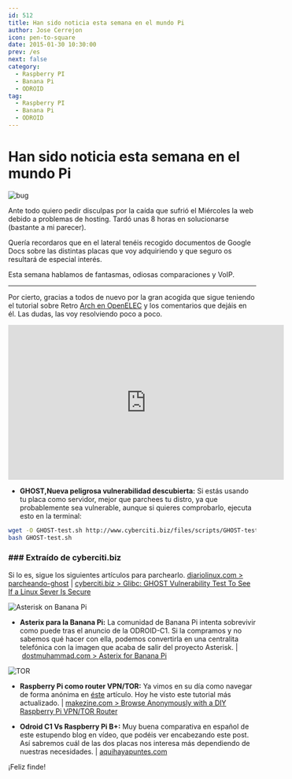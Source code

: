 ```yaml
---
id: 512
title: Han sido noticia esta semana en el mundo Pi
author: Jose Cerrejon
icon: pen-to-square
date: 2015-01-30 10:30:00
prev: /es
next: false
category:
  - Raspberry PI
  - Banana Pi
  - ODROID
tag:
  - Raspberry PI
  - Banana Pi
  - ODROID
---
```


# Han sido noticia esta semana en el mundo Pi

![bug](/images/2015/01/bug.png)

Ante todo quiero pedir disculpas por la caída que sufrió el Miércoles la web debido a problemas de hosting. Tardó unas 8 horas en solucionarse (bastante a mi parecer).

Quería recordaros que en el lateral tenéis recogido documentos de Google Docs sobre las distintas placas que voy adquiriendo y que seguro os resultará de especial interés.

Esta semana hablamos de fantasmas, odiosas comparaciones y VoIP.


- - - 
Por cierto, gracias a todos de nuevo por la gran acogida que sigue teniendo el tutorial sobre Retro [Arch en OpenELEC](/post.php?id=502) y los comentarios que dejáis en él. Las dudas, las voy resolviendo poco a poco.

<iframe width="560" height="315" src="https://www.youtube.com/embed/u4bfAj3upWs?rel=0" frameborder="0" allowfullscreen></iframe>


* **GHOST,Nueva peligrosa vulnerabilidad descubierta:** Si estás usando tu placa como servidor, mejor que parchees tu distro, ya que probablemente sea vulnerable, aunque si quieres comprobarlo, ejecuta esto en la terminal:

```bash
wget -O GHOST-test.sh http://www.cyberciti.biz/files/scripts/GHOST-test.sh.txt
bash GHOST-test.sh
```
### ### Extraído de cyberciti.biz

Si lo es, sigue los siguientes artículos para parchearlo. [diariolinux.com > parcheando-ghost](http://diariolinux.com/2015/01/28/parcheando-ghost/) | [cyberciti.biz > Glibc: GHOST Vulnerability Test To See If a Linux Sever Is Secure](http://www.cyberciti.biz/faq/cve-2015-0235-ghost-glibc-buffer-overflow-linux-test-program/)

![Asterisk on Banana Pi](/images/2015/01/FreePBX_admin_screen.jpg)

* **Asterix para la Banana Pi:** La comunidad de Banana Pi intenta sobrevivir como puede tras el anuncio de la ODROID-C1. Si la compramos y no sabemos qué hacer con ella, podemos convertirla en una centralita telefónica con la imagen que acaba de salir del proyecto Asterisk. | [dostmuhammad.com > Asterix for Banana Pi](http://dostmuhammad.com/blog/asterix-for-banana-pi-freepbx-img-file-for-banana-pi-included/)

![TOR](/images/2014/06/torPI.png)

* **Raspberry Pi como router VPN/TOR:** Ya vimos en su día como navegar de forma anónima en [éste](/post.php?id=420) artículo. Hoy he visto este tutorial más actualizado. | [makezine.com > Browse Anonymously with a DIY Raspberry Pi VPN/TOR Router](http://makezine.com/projects/browse-anonymously-with-a-diy-raspberry-pi-vpntor-router/)

* **Odroid C1 Vs Raspberry Pi B+:** Muy buena comparativa en español de este estupendo blog en vídeo, que podéis ver encabezando este post. Así sabremos cuál de las dos placas nos interesa más dependiendo de nuestras necesidades. | [aquihayapuntes.com](http://www.aquihayapuntes.com)

¡Feliz finde!